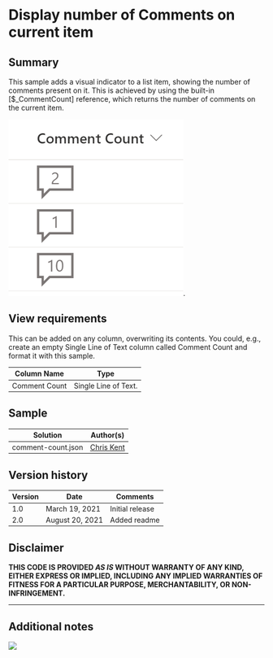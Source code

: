 # Display number of Comments on current item

## Summary
This sample adds a visual indicator to a list item, showing the number of comments present on it. This is achieved by using the built-in [$_CommentCount] reference, which returns the number of comments on the current item.



![screenshot of sample](./assets/screenshot.png).  



## View requirements
This can be added on any column, overwriting its contents. You could, e.g., create an empty Single Line of Text column called Comment Count and format it with this sample.

Column Name|Type
--------|---------
Comment Count  | Single Line of Text.

## Sample

Solution|Author(s)
--------|---------
comment-count.json | [Chris Kent](https://twitter.com/thechriskent)

## Version history

Version|Date|Comments
-------|----|--------
1.0|March 19, 2021|Initial release
2.0|August 20, 2021|Added readme

## Disclaimer
**THIS CODE IS PROVIDED *AS IS* WITHOUT WARRANTY OF ANY KIND, EITHER EXPRESS OR IMPLIED, INCLUDING ANY IMPLIED WARRANTIES OF FITNESS FOR A PARTICULAR PURPOSE, MERCHANTABILITY, OR NON-INFRINGEMENT.**

---

## Additional notes

<img src="https://telemetry.sharepointpnp.com/sp-dev-list-formatting/column-samples/comment-count" />